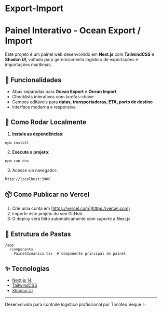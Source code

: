 # Export-Import
# Painel Interativo - Ocean Export / Import

Este projeto é um painel web desenvolvido em **Next.js** com **TailwindCSS** e **Shadcn UI**, voltado para gerenciamento logístico de exportações e importações marítimas.

## 🔧 Funcionalidades

- Abas separadas para **Ocean Export** e **Ocean Import**
- Checklists interativos com tarefas-chave
- Campos editáveis para **datas, transportadoras, ETA, porto de destino**
- Interface moderna e responsiva

## 🚀 Como Rodar Localmente

1. **Instale as dependências**:

```bash
npm install
```

2. **Execute o projeto**:

```bash
npm run dev
```

3. Acesse via navegador:

```
http://localhost:3000
```

## 📦 Como Publicar no Vercel

1. Crie uma conta em [https://vercel.com](https://vercel.com)
2. Importe este projeto do seu GitHub
3. O deploy será feito automaticamente com suporte a Next.js

## 🧱 Estrutura de Pastas

```
/app
  /components
    PainelOceanico.tsx  # Componente principal do painel
```

## ✨ Tecnologias

- [Next.js 14](https://nextjs.org/)
- [TailwindCSS](https://tailwindcss.com/)
- [Shadcn UI](https://ui.shadcn.com/)

---

Desenvolvido para controle logístico profissional por Timóteo Seque ✨
